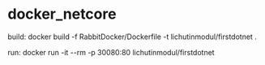 # docker_netcore

build: docker build -f RabbitDocker/Dockerfile -t lichutinmodul/firstdotnet .

run:  docker run -it --rm -p 30080:80 lichutinmodul/firstdotnet
